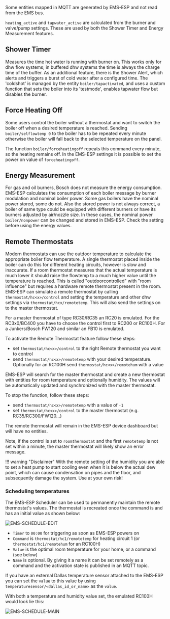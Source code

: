Some entities mapped in MQTT are generated by EMS-ESP and not read from the EMS bus.

`heating_active` and `tapwater_active` are calculated from the burner and valve/pump settings. These are used by both the Shower Timer and Energy Measurement features.

## Shower Timer

Measures the time hot water is running with burner on. This works only for dhw flow systems; in buffered dhw systems the time is always the charge time of the buffer.
As an additional feature, there is the Shower Alert, which alerts and triggers a burst of cold water after a configured time. The 'coldshot' is managed by the entity `boiler/tapactivated`, and uses a custom function that sets the boiler into its 'testmode', enables tapwater flow but disables the burner.

## Force Heating Off

Some users control the boiler without a thermostat and want to switch the boiler off when a desired temperature is reached. Sending `boiler/selflowtemp 0` to the boiler has to be repeated every minute otherwise the boiler will fall back to the selected temperature on the panel.

The function `boiler/forceheatingoff` repeats this command every minute, so the heating remains off. In the EMS-ESP settings it is possible to set the power on value of `forceheatingoff`.

## Energy Measurement

For gas and oil burners, Bosch does not measure the energy consumption. EMS-ESP calculates the consumption of each boiler message by burner modulation and nominal boiler power. Some gas boilers have the nominal power stored, some do not.
Also the stored power is not always correct, a boiler of same type could be equipped with different burners or have its burners adjusted by air/nozzle size.
In these cases, the nominal power `boiler/nonpower` can be changed and stored in EMS-ESP. Check the setting before using the energy values.

## Remote Thermostats

Modern thermostats can use the outdoor temperature to calculate the appropriate boiler flow temperature. A single thermostat placed inside the boiler can do this for different heating circuits, however is slow and inaccurate. If a room thermostat measures that the actual temperature is much lower it should raise the flowtemp to a much higher value until the temperature is reached. This is called "outdoorcontrolled" with "room influence" but requires a hardware remote thermostat present in the room. EMS-ESP can simulate a remote thermostat by calling `thermostat/hc<x>/control` and setting the temperature and other dhw settings via `thermostat/hcx/remotetemp`. This will also send the settings on to the master thermostat.

For a master thermostat of type RC30/RC35 an RC20 is emulated. For the RC3x0/BC400 you have to choose the control first to RC200 or RC100H. For a Junkers/Bosch FW120 and similar an FB10 is emulated.

To activate the Remote Thermostat feature follow these steps:

- set `thermostat/hc<x>/control` to the right Remote thermostat you want to control
- send `thermostat/hc<x>/remotetemp` with your desired temperature. Optionally for an RC100H send `thermostat/hc<x>/remotehum` with a value

EMS-ESP will search for the master thermostat and create a new thermostat with entities for room temperature and optionally humidity. The values will be automatically updated and synchronized with the master thermostat.

To stop the function, follow these steps:

- send `thermostat/hc<x>/remotetemp` with a value of `-1`
- set `thermostat/hc<x>/control` to the master thermostat (e.g. RC35/RC300/FW120...)

The remote thermostat will remain in the EMS-ESP device dashboard but will have no entities.

Note, if the control is set to `roomthermostat` and the first `remotetemp` is not set within a minute, the master thermostat will likely show an error message.

<!-- prettier-ignore -->
!!! warning "Disclaimer"
    With the remote setting of the humidity you are able to set a heat pump to start cooling even when it is below the actual dew point, which can cause condensation on pipes and the floor, and subsequently damage the system. Use at your own risk!

### Scheduling temperatures

The EMS-ESP Scheduler can be used to permanently maintain the remote thermostat's values. The thermostat is recreated once the command is and has an initial value as shown below:

![EMS-SCHEDULE-EDIT](https://github.com/emsesp/docs/assets/80219712/d1009d40-7d80-41a8-9690-d3222d9a0612)

- `Timer` to `00:00` for triggering as soon as EMS-ESP powers on
- `Command` is `thermostat/hc1/remotetemp` for heating circuit 1 (or `thermostat/hc1/remotehum` for an RC100H)
- `Value` is the optimal room temperature for your home, or a command (see below)
- `Name` is optional. By giving it a name it can be set remotely as a command and the activation state is published in an MQTT topic.

If you have an external Dallas temperature sensor attached to the EMS-ESP you can set the `value` to this value by using `temperaturesensor/<dallas_id_or_name>` as the `value`.

With both a temperature and humidity value set, the emulated RC100H would look lie this:

![EMS-SCHEDULE-MAIN](https://github.com/emsesp/docs/assets/80219712/bc0487fe-a214-4c56-a454-1870c27a9de9)
